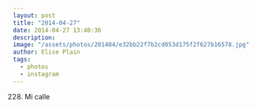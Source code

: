 ```yaml
---
layout: post
title: "2014-04-27"
date: 2014-04-27 13:40:36
description: 
image: "/assets/photos/201404/e32bb22f7b2cd053d175f2f627b16578.jpg"
author: Elise Plain
tags: 
  - photos
  - instagram
---
```


228. Mi calle
<p></p>
